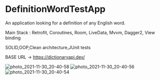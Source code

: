 # DefinitionWordTestApp
An application looking for a definition of any English word.

Main Stack : Retrofit, Сoroutines, Room, LiveData, Mvvm, Dagger2, View binding

SOLID,OOP,Clean architecture,JUnit tests

BASE URL -> https://dictionaryapi.dev/

![photo_2021-11-30_20-40-58](https://user-images.githubusercontent.com/76904012/144109240-e7ccf201-ef47-4dab-b9cb-cb692fdc66b6.jpg)
![photo_2021-11-30_20-40-56](https://user-images.githubusercontent.com/76904012/144109245-64d59bd6-99a6-4aed-91ee-954563db645f.jpg)
![photo_2021-11-30_20-40-54](https://user-images.githubusercontent.com/76904012/144109250-fd692e7c-527e-45ee-966f-418d87dfef72.jpg)
